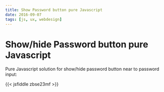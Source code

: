 ```yaml
---
title: Show Password button pure Javascript
date: 2016-09-07
tags: [js, ux, webdesign]
---
```


# Show/hide Password button pure Javascript

Pure Javascript solution for show/hide password button near to password input:

{{< jsfiddle zbse23mf >}}
